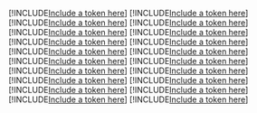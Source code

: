 [!INCLUDE[Include a token here](refs1531468956542/r1.md)]
[!INCLUDE[Include a token here](refs1531468956542/r2.md)]
[!INCLUDE[Include a token here](refs1531468956542/r3.md)]
[!INCLUDE[Include a token here](refs1531468956542/r4.md)]
[!INCLUDE[Include a token here](refs1531468956542/r5.md)]
[!INCLUDE[Include a token here](refs1531468956542/r6.md)]
[!INCLUDE[Include a token here](refs1531468956542/r7.md)]
[!INCLUDE[Include a token here](refs1531468956542/r8.md)]
[!INCLUDE[Include a token here](refs1531468956542/r9.md)]
[!INCLUDE[Include a token here](refs1531468956542/r10.md)]
[!INCLUDE[Include a token here](refs1531468956542/r11.md)]
[!INCLUDE[Include a token here](refs1531468956542/r12.md)]
[!INCLUDE[Include a token here](refs1531468956542/r13.md)]
[!INCLUDE[Include a token here](refs1531468956542/r14.md)]
[!INCLUDE[Include a token here](refs1531468956542/r15.md)]
[!INCLUDE[Include a token here](refs1531468956542/r16.md)]
[!INCLUDE[Include a token here](refs1531468956542/r17.md)]
[!INCLUDE[Include a token here](refs1531468956542/r18.md)]
[!INCLUDE[Include a token here](refs1531468956542/r19.md)]
[!INCLUDE[Include a token here](refs1531468956542/r20.md)]